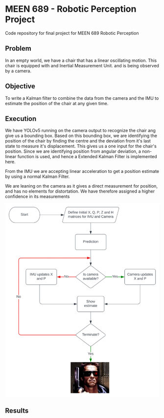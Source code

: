 # MEEN 689 - Robotic Perception Project
Code repository for final project for MEEN 689 Robotic Perception

## Problem

In an empty world, we have a chair that has a linear oscillating motion. This chair is equipped with and Inertial Measurement Unit. and is being observed by a camera.

## Objective

To write a Kalman filter to combine the data from the camera and the IMU to estimate the position of the chair at any given time.

## Execution
We have YOLOv5 running on the camera output to recognize the chair ang give us a bounding box. Based on this bounding box, we are identifying the position of the chair by finding the centre  and the deviation from it's last state to measure it's displacement. This gives us a one input for the chair's position. Since we are identifying position from angular deviation, a non-linear function is used, and hence a Extended Kalman Filter is implemented here.

From the IMU we are accepting linear acceleration to get a position estimate by using a normal Kalman Filter.

We are leaning on the camera as it gives a direct measurement for position, and has no elements for distortation. We have therefore assigned a higher confidence in its measurements

<img title="Control Flow" src="control_flowchart.svg">


## Results

